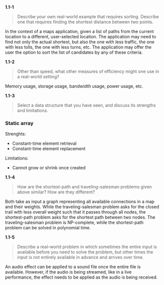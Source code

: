 **1.1-1**

> Describe your own real-world example that requires sorting. Describe one that requires finding the shortest distance between two points.

In the context of a maps application, given a list of paths from the current location to a different, user-selected location. The application may need to find not only the actual shortest, but also the one with less traffic, the one with less tolls, the one with less turns, etc. The application may offer the user the option to sort the list of candidates by any of these criteria.

**1.1-2**

> Other than speed, what other measures of efficiency might one use in a real-world setting?

Memory usage, storage usage, bandwidth usage, power usage, etc.

**1.1-3**

> Select a data structure that you have seen, and discuss its strengths and limitations.

### Static array

Strenghts:
- Constant-time element retrieval
- Constant-time element replacement

Limitations:
- Cannot grow or shrink once created

**1.1-4**

> How are the shortest-path and traveling-salesman problems given above similar? How are they different?

Both take as input a graph representing all available connections in a map and their weights. While the traveling-salesman problem asks for the closed trail with less overall weight such that it passes through all nodes, the shortest-path problem asks for the shortest path between two nodes. The traveling-salesman problem is NP-complete, while the shortest-path problem can be solved in polynomial time.

**1.1-5**

> Describe a real-world problem in which sometimes the entire input is available before you need to solve the problem, but other times the input is not entirely available in advance and arrives over time.

An audio effect can be applied to a sound file once the entire file is available. However, if the audio is being streamed, like in a live performance, the effect needs to be applied as the audio is being received.